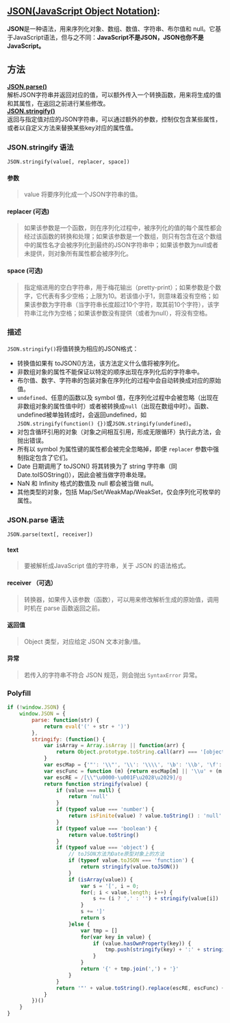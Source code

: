 ## [JSON(JavaScript Object Notation)](https://developer.mozilla.org/zh-CN/docs/Web/JavaScript/Reference/Global_Objects/JSON):  
**JSON**是一种语法，用来序列化对象、数组、数值、字符串、布尔值和 null。它基于JavaScript语法，但与之不同：**JavaScript不是JSON，JSON也你不是JavaScript。**   

## **方法**  
**[JSON.parse()](https://developer.mozilla.org/zh-CN/docs/Web/JavaScript/Reference/Global_Objects/JSON/parse)**   
解析JSON字符串并返回对应的值，可以额外传入一个转换函数，用来将生成的值和其属性，在返回之前进行某些修改。  
**[JSON.stringify()](https://developer.mozilla.org/zh-CN/docs/Web/JavaScript/Reference/Global_Objects/JSON/stringify)**  
返回与指定值对应的JSON字符串，可以通过额外的参数，控制仅包含某些属性，或者以自定义方法来替换某些key对应的属性值。  


### JSON.stringify 语法   
`JSON.stringify(value[, replacer, space])`
#### 参数  
> value 将要序列化成一个JSON字符串的值。  

#### replacer (可选)  
> 如果该参数是一个函数，则在序列化过程中，被序列化的值的每个属性都会经过该函数的转换和处理；如果该参数是一个数组，则只有包含在这个数组中的属性名才会被序列化到最终的JSON字符串中；如果该参数为null或者未提供，则对象所有属性都会被序列化。  

#### space (可选)  
> 指定缩进用的空白字符串，用于梅花输出（pretty-print）；如果参数是个数字，它代表有多少空格；上限为10。若该值小于1，则意味着没有空格；如果该参数为字符串（当字符串长度超过10个字符，取其前10个字符），该字符串江北作为空格；如果该参数没有提供（或者为null），将没有空格。  

### 描述  
`JSON.stringify()`将值转换为相应的JSON格式：  
* 转换值如果有 toJSON()方法，该方法定义什么值将被序列化。  
* 非数组对象的属性不能保证以特定的顺序出现在序列化后的字符串中。  
* 布尔值、数字、字符串的包装对象在序列化的过程中会自动转换成对应的原始值。  
* `undefined`、任意的函数以及 symbol 值，在序列化过程中会被忽略（出现在非数组对象的属性值中时）或者被转换成`null`（出现在数组中时）。函数、undefined被单独转成时，会返回undefined，如`JSON.stringify(function() {})`或`JSON.stringify(undefined)`。  
* 对包含循环引用的对象（对象之间相互引用，形成无限循环）执行此方法，会抛出错误。  
* 所有以 symbol 为属性键的属性都会被完全忽略掉，即便 `replacer` 参数中强制指定包含了它们。  
* Date 日期调用了 toJSON() 将其转换为了 string 字符串（同Date.toISOString()），因此会被当做字符串处理。  
* NaN 和 Infinity 格式的数值及 null 都会被当做 null。   
* 其他类型的对象，包括 Map/Set/WeakMap/WeakSet，仅会序列化可枚举的属性。




### JSON.parse 语法  
`JSON.parse(text[, receiver])`  
#### text   
> 要被解析成JavaScript 值的字符串，关于 JSON 的语法格式。  

#### receiver （可选）  
> 转换器，如果传入该参数（函数），可以用来修改解析生成的原始值，调用时机在 parse 函数返回之前。  

#### 返回值  
> Object 类型，对应给定 JSON 文本对象/值。  

#### 异常  
> 若传入的字符串不符合 JSON 规范，则会抛出 `SyntaxError` 异常。  






### Polyfill  
```js
if (!window.JSON) {
    window.JSON = {
        parse: function(str) {
            return eval('(' + str + ')')
        },
        stringify: (function() {
            var isArray = Array.isArray || function(arr) {
                return Object.prototype.toString.call(arr) === '[object Array]'
            }
            var escMap = {'"': '\\"', '\\': '\\\\', '\b': '\\b', '\f': '\\f', '\n': '\\n', '\r': '\\r', '\t': '\\t'}
            var escFunc = function (m) {return escMap[m] || '\\u' + (m.charCodeAt(0) + 0x10000).toString(16).substr(1)}
            var escRE = /[\\"\u0000-\u001F\u2028\u2029]/g
            return function stringify(value) {
                if (value === null) {
                    return 'null'
                }
                if (typeof value === 'number') {
                    return isFinite(value) ? value.toString() : 'null'
                }
                if (typeof value === 'boolean') {
                    return value.toString()
                }
                if (typeof value === 'object') {
                    // toJSON方法为Date原型对象上的方法
                    if (typeof value.toJSON === 'function') {
                        return stringify(value.toJSON())
                    }
                    if (isArray(value)) {
                        var s = '[', i = 0;
                        for(; i < value.length; i++) {
                            s += (i ? ',' : '') + stringify(value[i])
                        }
                        s += ']'
                        return s
                    }else {
                        var tmp = []
                        for(var key in value) {
                            if (value.hasOwnProperty(key)) {
                                tmp.push(stringify(key) + ':' + stringify(value[key]))
                            }
                        }
                        return '{' + tmp.join(',') + '}'
                    }
                }
                return '"' + value.toString().replace(escRE, escFunc) + '"'
            }
        })() 
    }
}

```